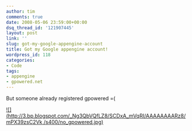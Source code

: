 ```yaml
---
author: tim
comments: true
date: 2008-05-06 23:59:00+00:00
dsq_thread_id: '121907445'
layout: post
link: ''
slug: got-my-google-appengine-account
title: Got my Google appengine account!
wordpress_id: 118
categories:
- Code
tags:
- appengine
- gpowered.net
---
```


But someone already registered gpowered =(  
  
[![](http://3.bp.blogspot.com/_Ng3QbVQfLZ8/SCDxA_mVqRI/AAAAAAAARz8/mPX39zsC2Vk
/s400/no_gpowered.jpg)](http://3.bp.blogspot.com/_Ng3QbVQfLZ8/SCDxA_mVqRI/AAAAAAAARz8/mPX39zsC2Vk/s1600-h/no_gpowered.jpg)